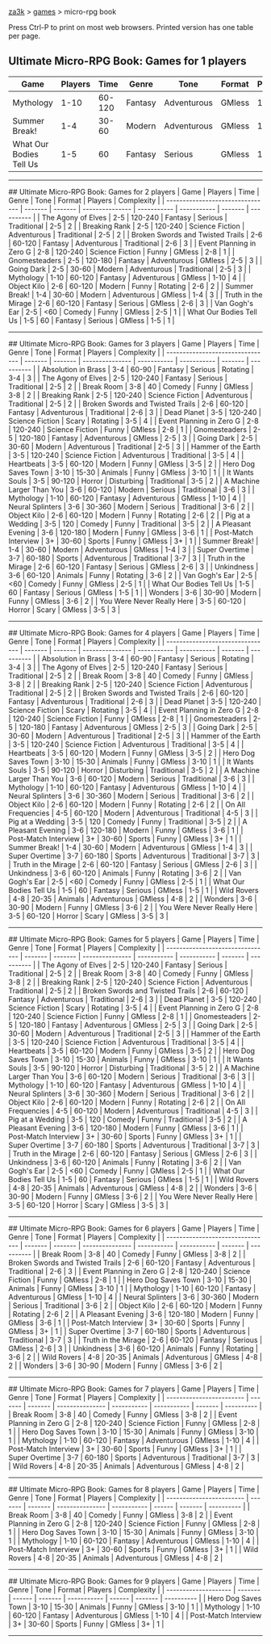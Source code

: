 <style>
@media print {
    p:nth-child(2) { display: none; }
    .page-break { display: block; visibility: hidden; page-break-after: always; }
    .page-break:nth-last-child(2) { display: none; page-break-after: inherit; }
    .dont-print { display: none; }
    td { white-space: nowrap; }
}
</style>

[za3k](/) &gt; [games](/games) &gt; micro-rpg book

<div class="dont-print">Press Ctrl-P to print on most web browsers. Printed version has one table per page.</div>

## Ultimate Micro-RPG Book: Games for 1 players
| Game                    | Players | Time   | Genre   | Tone        | Format | Players | Complexity |
| ----------------------- | ------- | ------ | ------- | ----------- | ------ | ------- | ---------- |
| Mythology               | 1-10    | 60-120 | Fantasy | Adventurous | GMless | 1-10    | 4          |
| Summer Break!           | 1-4     | 30-60  | Modern  | Adventurous | GMless | 1-4     | 3          |
| What Our Bodies Tell Us | 1-5     | 60     | Fantasy | Serious     | GMless | 1-5     | 1          |

<hr class="page-break">
## Ultimate Micro-RPG Book: Games for 2 players
| Game                             | Players | Time    | Genre           | Tone        | Format      | Players | Complexity |
| -------------------------------- | ------- | ------- | --------------- | ----------- | ----------- | ------- | ---------- |
| The Agony of Elves               | 2-5     | 120-240 | Fantasy         | Serious     | Traditional | 2-5     | 2          |
| Breaking Rank                    | 2-5     | 120-240 | Science Fiction | Adventurous | Traditional | 2-5     | 2          |
| Broken Swords and Twisted Trails | 2-6     | 60-120  | Fantasy         | Adventurous | Traditional | 2-6     | 3          |
| Event Planning in Zero G         | 2-8     | 120-240 | Science Fiction | Funny       | GMless      | 2-8     | 1          |
| Gnomesteaders                    | 2-5     | 120-180 | Fantasy         | Adventurous | GMless      | 2-5     | 3          |
| Going Dark                       | 2-5     | 30-60   | Modern          | Adventurous | Traditional | 2-5     | 3          |
| Mythology                        | 1-10    | 60-120  | Fantasy         | Adventurous | GMless      | 1-10    | 4          |
| Object Kilo                      | 2-6     | 60-120  | Modern          | Funny       | Rotating    | 2-6     | 2          |
| Summer Break!                    | 1-4     | 30-60   | Modern          | Adventurous | GMless      | 1-4     | 3          |
| Truth in the Mirage              | 2-6     | 60-120  | Fantasy         | Serious     | GMless      | 2-6     | 3          |
| Van Gogh&#x27;s Ear                   | 2-5     | &lt;60     | Comedy          | Funny       | GMless      | 2-5     | 1          |
| What Our Bodies Tell Us          | 1-5     | 60      | Fantasy         | Serious     | GMless      | 1-5     | 1          |

<hr class="page-break">
## Ultimate Micro-RPG Book: Games for 3 players
| Game                             | Players | Time    | Genre           | Tone        | Format      | Players | Complexity |
| -------------------------------- | ------- | ------- | --------------- | ----------- | ----------- | ------- | ---------- |
| Absolution in Brass              | 3-4     | 60-90   | Fantasy         | Serious     | Rotating    | 3-4     | 3          |
| The Agony of Elves               | 2-5     | 120-240 | Fantasy         | Serious     | Traditional | 2-5     | 2          |
| Break Room                       | 3-8     | 40      | Comedy          | Funny       | GMless      | 3-8     | 2          |
| Breaking Rank                    | 2-5     | 120-240 | Science Fiction | Adventurous | Traditional | 2-5     | 2          |
| Broken Swords and Twisted Trails | 2-6     | 60-120  | Fantasy         | Adventurous | Traditional | 2-6     | 3          |
| Dead Planet                      | 3-5     | 120-240 | Science Fiction | Scary       | Rotating    | 3-5     | 4          |
| Event Planning in Zero G         | 2-8     | 120-240 | Science Fiction | Funny       | GMless      | 2-8     | 1          |
| Gnomesteaders                    | 2-5     | 120-180 | Fantasy         | Adventurous | GMless      | 2-5     | 3          |
| Going Dark                       | 2-5     | 30-60   | Modern          | Adventurous | Traditional | 2-5     | 3          |
| Hammer of the Earth              | 3-5     | 120-240 | Science Fiction | Adventurous | Traditional | 3-5     | 4          |
| Heartbeats                       | 3-5     | 60-120  | Modern          | Funny       | GMless      | 3-5     | 2          |
| Hero Dog Saves Town              | 3-10    | 15-30   | Animals         | Funny       | GMless      | 3-10    | 1          |
| It Wants Souls                   | 3-5     | 90-120  | Horror          | Disturbing  | Traditional | 3-5     | 2          |
| A Machine Larger Than You        | 3-6     | 60-120  | Modern          | Serious     | Traditional | 3-6     | 3          |
| Mythology                        | 1-10    | 60-120  | Fantasy         | Adventurous | GMless      | 1-10    | 4          |
| Neural Splinters                 | 3-6     | 30-360  | Modern          | Serious     | Traditional | 3-6     | 2          |
| Object Kilo                      | 2-6     | 60-120  | Modern          | Funny       | Rotating    | 2-6     | 2          |
| Pig at a Wedding                 | 3-5     | 120     | Comedy          | Funny       | Traditional | 3-5     | 2          |
| A Pleasant Evening               | 3-6     | 120-180 | Modern          | Funny       | GMless      | 3-6     | 1          |
| Post-Match Interview             | 3+      | 30-60   | Sports          | Funny       | GMless      | 3+      | 1          |
| Summer Break!                    | 1-4     | 30-60   | Modern          | Adventurous | GMless      | 1-4     | 3          |
| Super Overtime                   | 3-7     | 60-180  | Sports          | Adventurous | Traditional | 3-7     | 3          |
| Truth in the Mirage              | 2-6     | 60-120  | Fantasy         | Serious     | GMless      | 2-6     | 3          |
| Unkindness                       | 3-6     | 60-120  | Animals         | Funny       | Rotating    | 3-6     | 2          |
| Van Gogh&#x27;s Ear                   | 2-5     | &lt;60     | Comedy          | Funny       | GMless      | 2-5     | 1          |
| What Our Bodies Tell Us          | 1-5     | 60      | Fantasy         | Serious     | GMless      | 1-5     | 1          |
| Wonders                          | 3-6     | 30-90   | Modern          | Funny       | GMless      | 3-6     | 2          |
| You Were Never Really Here       | 3-5     | 60-120  | Horror          | Scary       | GMless      | 3-5     | 3          |

<hr class="page-break">
## Ultimate Micro-RPG Book: Games for 4 players
| Game                             | Players | Time    | Genre           | Tone        | Format      | Players | Complexity |
| -------------------------------- | ------- | ------- | --------------- | ----------- | ----------- | ------- | ---------- |
| Absolution in Brass              | 3-4     | 60-90   | Fantasy         | Serious     | Rotating    | 3-4     | 3          |
| The Agony of Elves               | 2-5     | 120-240 | Fantasy         | Serious     | Traditional | 2-5     | 2          |
| Break Room                       | 3-8     | 40      | Comedy          | Funny       | GMless      | 3-8     | 2          |
| Breaking Rank                    | 2-5     | 120-240 | Science Fiction | Adventurous | Traditional | 2-5     | 2          |
| Broken Swords and Twisted Trails | 2-6     | 60-120  | Fantasy         | Adventurous | Traditional | 2-6     | 3          |
| Dead Planet                      | 3-5     | 120-240 | Science Fiction | Scary       | Rotating    | 3-5     | 4          |
| Event Planning in Zero G         | 2-8     | 120-240 | Science Fiction | Funny       | GMless      | 2-8     | 1          |
| Gnomesteaders                    | 2-5     | 120-180 | Fantasy         | Adventurous | GMless      | 2-5     | 3          |
| Going Dark                       | 2-5     | 30-60   | Modern          | Adventurous | Traditional | 2-5     | 3          |
| Hammer of the Earth              | 3-5     | 120-240 | Science Fiction | Adventurous | Traditional | 3-5     | 4          |
| Heartbeats                       | 3-5     | 60-120  | Modern          | Funny       | GMless      | 3-5     | 2          |
| Hero Dog Saves Town              | 3-10    | 15-30   | Animals         | Funny       | GMless      | 3-10    | 1          |
| It Wants Souls                   | 3-5     | 90-120  | Horror          | Disturbing  | Traditional | 3-5     | 2          |
| A Machine Larger Than You        | 3-6     | 60-120  | Modern          | Serious     | Traditional | 3-6     | 3          |
| Mythology                        | 1-10    | 60-120  | Fantasy         | Adventurous | GMless      | 1-10    | 4          |
| Neural Splinters                 | 3-6     | 30-360  | Modern          | Serious     | Traditional | 3-6     | 2          |
| Object Kilo                      | 2-6     | 60-120  | Modern          | Funny       | Rotating    | 2-6     | 2          |
| On All Frequencies               | 4-5     | 60-120  | Modern          | Adventurous | Traditional | 4-5     | 3          |
| Pig at a Wedding                 | 3-5     | 120     | Comedy          | Funny       | Traditional | 3-5     | 2          |
| A Pleasant Evening               | 3-6     | 120-180 | Modern          | Funny       | GMless      | 3-6     | 1          |
| Post-Match Interview             | 3+      | 30-60   | Sports          | Funny       | GMless      | 3+      | 1          |
| Summer Break!                    | 1-4     | 30-60   | Modern          | Adventurous | GMless      | 1-4     | 3          |
| Super Overtime                   | 3-7     | 60-180  | Sports          | Adventurous | Traditional | 3-7     | 3          |
| Truth in the Mirage              | 2-6     | 60-120  | Fantasy         | Serious     | GMless      | 2-6     | 3          |
| Unkindness                       | 3-6     | 60-120  | Animals         | Funny       | Rotating    | 3-6     | 2          |
| Van Gogh&#x27;s Ear                   | 2-5     | &lt;60     | Comedy          | Funny       | GMless      | 2-5     | 1          |
| What Our Bodies Tell Us          | 1-5     | 60      | Fantasy         | Serious     | GMless      | 1-5     | 1          |
| Wild Rovers                      | 4-8     | 20-35   | Animals         | Adventurous | GMless      | 4-8     | 2          |
| Wonders                          | 3-6     | 30-90   | Modern          | Funny       | GMless      | 3-6     | 2          |
| You Were Never Really Here       | 3-5     | 60-120  | Horror          | Scary       | GMless      | 3-5     | 3          |

<hr class="page-break">
## Ultimate Micro-RPG Book: Games for 5 players
| Game                             | Players | Time    | Genre           | Tone        | Format      | Players | Complexity |
| -------------------------------- | ------- | ------- | --------------- | ----------- | ----------- | ------- | ---------- |
| The Agony of Elves               | 2-5     | 120-240 | Fantasy         | Serious     | Traditional | 2-5     | 2          |
| Break Room                       | 3-8     | 40      | Comedy          | Funny       | GMless      | 3-8     | 2          |
| Breaking Rank                    | 2-5     | 120-240 | Science Fiction | Adventurous | Traditional | 2-5     | 2          |
| Broken Swords and Twisted Trails | 2-6     | 60-120  | Fantasy         | Adventurous | Traditional | 2-6     | 3          |
| Dead Planet                      | 3-5     | 120-240 | Science Fiction | Scary       | Rotating    | 3-5     | 4          |
| Event Planning in Zero G         | 2-8     | 120-240 | Science Fiction | Funny       | GMless      | 2-8     | 1          |
| Gnomesteaders                    | 2-5     | 120-180 | Fantasy         | Adventurous | GMless      | 2-5     | 3          |
| Going Dark                       | 2-5     | 30-60   | Modern          | Adventurous | Traditional | 2-5     | 3          |
| Hammer of the Earth              | 3-5     | 120-240 | Science Fiction | Adventurous | Traditional | 3-5     | 4          |
| Heartbeats                       | 3-5     | 60-120  | Modern          | Funny       | GMless      | 3-5     | 2          |
| Hero Dog Saves Town              | 3-10    | 15-30   | Animals         | Funny       | GMless      | 3-10    | 1          |
| It Wants Souls                   | 3-5     | 90-120  | Horror          | Disturbing  | Traditional | 3-5     | 2          |
| A Machine Larger Than You        | 3-6     | 60-120  | Modern          | Serious     | Traditional | 3-6     | 3          |
| Mythology                        | 1-10    | 60-120  | Fantasy         | Adventurous | GMless      | 1-10    | 4          |
| Neural Splinters                 | 3-6     | 30-360  | Modern          | Serious     | Traditional | 3-6     | 2          |
| Object Kilo                      | 2-6     | 60-120  | Modern          | Funny       | Rotating    | 2-6     | 2          |
| On All Frequencies               | 4-5     | 60-120  | Modern          | Adventurous | Traditional | 4-5     | 3          |
| Pig at a Wedding                 | 3-5     | 120     | Comedy          | Funny       | Traditional | 3-5     | 2          |
| A Pleasant Evening               | 3-6     | 120-180 | Modern          | Funny       | GMless      | 3-6     | 1          |
| Post-Match Interview             | 3+      | 30-60   | Sports          | Funny       | GMless      | 3+      | 1          |
| Super Overtime                   | 3-7     | 60-180  | Sports          | Adventurous | Traditional | 3-7     | 3          |
| Truth in the Mirage              | 2-6     | 60-120  | Fantasy         | Serious     | GMless      | 2-6     | 3          |
| Unkindness                       | 3-6     | 60-120  | Animals         | Funny       | Rotating    | 3-6     | 2          |
| Van Gogh&#x27;s Ear                   | 2-5     | &lt;60     | Comedy          | Funny       | GMless      | 2-5     | 1          |
| What Our Bodies Tell Us          | 1-5     | 60      | Fantasy         | Serious     | GMless      | 1-5     | 1          |
| Wild Rovers                      | 4-8     | 20-35   | Animals         | Adventurous | GMless      | 4-8     | 2          |
| Wonders                          | 3-6     | 30-90   | Modern          | Funny       | GMless      | 3-6     | 2          |
| You Were Never Really Here       | 3-5     | 60-120  | Horror          | Scary       | GMless      | 3-5     | 3          |

<hr class="page-break">
## Ultimate Micro-RPG Book: Games for 6 players
| Game                             | Players | Time    | Genre           | Tone        | Format      | Players | Complexity |
| -------------------------------- | ------- | ------- | --------------- | ----------- | ----------- | ------- | ---------- |
| Break Room                       | 3-8     | 40      | Comedy          | Funny       | GMless      | 3-8     | 2          |
| Broken Swords and Twisted Trails | 2-6     | 60-120  | Fantasy         | Adventurous | Traditional | 2-6     | 3          |
| Event Planning in Zero G         | 2-8     | 120-240 | Science Fiction | Funny       | GMless      | 2-8     | 1          |
| Hero Dog Saves Town              | 3-10    | 15-30   | Animals         | Funny       | GMless      | 3-10    | 1          |
| Mythology                        | 1-10    | 60-120  | Fantasy         | Adventurous | GMless      | 1-10    | 4          |
| Neural Splinters                 | 3-6     | 30-360  | Modern          | Serious     | Traditional | 3-6     | 2          |
| Object Kilo                      | 2-6     | 60-120  | Modern          | Funny       | Rotating    | 2-6     | 2          |
| A Pleasant Evening               | 3-6     | 120-180 | Modern          | Funny       | GMless      | 3-6     | 1          |
| Post-Match Interview             | 3+      | 30-60   | Sports          | Funny       | GMless      | 3+      | 1          |
| Super Overtime                   | 3-7     | 60-180  | Sports          | Adventurous | Traditional | 3-7     | 3          |
| Truth in the Mirage              | 2-6     | 60-120  | Fantasy         | Serious     | GMless      | 2-6     | 3          |
| Unkindness                       | 3-6     | 60-120  | Animals         | Funny       | Rotating    | 3-6     | 2          |
| Wild Rovers                      | 4-8     | 20-35   | Animals         | Adventurous | GMless      | 4-8     | 2          |
| Wonders                          | 3-6     | 30-90   | Modern          | Funny       | GMless      | 3-6     | 2          |

<hr class="page-break">
## Ultimate Micro-RPG Book: Games for 7 players
| Game                     | Players | Time    | Genre           | Tone        | Format      | Players | Complexity |
| ------------------------ | ------- | ------- | --------------- | ----------- | ----------- | ------- | ---------- |
| Break Room               | 3-8     | 40      | Comedy          | Funny       | GMless      | 3-8     | 2          |
| Event Planning in Zero G | 2-8     | 120-240 | Science Fiction | Funny       | GMless      | 2-8     | 1          |
| Hero Dog Saves Town      | 3-10    | 15-30   | Animals         | Funny       | GMless      | 3-10    | 1          |
| Mythology                | 1-10    | 60-120  | Fantasy         | Adventurous | GMless      | 1-10    | 4          |
| Post-Match Interview     | 3+      | 30-60   | Sports          | Funny       | GMless      | 3+      | 1          |
| Super Overtime           | 3-7     | 60-180  | Sports          | Adventurous | Traditional | 3-7     | 3          |
| Wild Rovers              | 4-8     | 20-35   | Animals         | Adventurous | GMless      | 4-8     | 2          |

<hr class="page-break">
## Ultimate Micro-RPG Book: Games for 8 players
| Game                     | Players | Time    | Genre           | Tone        | Format | Players | Complexity |
| ------------------------ | ------- | ------- | --------------- | ----------- | ------ | ------- | ---------- |
| Break Room               | 3-8     | 40      | Comedy          | Funny       | GMless | 3-8     | 2          |
| Event Planning in Zero G | 2-8     | 120-240 | Science Fiction | Funny       | GMless | 2-8     | 1          |
| Hero Dog Saves Town      | 3-10    | 15-30   | Animals         | Funny       | GMless | 3-10    | 1          |
| Mythology                | 1-10    | 60-120  | Fantasy         | Adventurous | GMless | 1-10    | 4          |
| Post-Match Interview     | 3+      | 30-60   | Sports          | Funny       | GMless | 3+      | 1          |
| Wild Rovers              | 4-8     | 20-35   | Animals         | Adventurous | GMless | 4-8     | 2          |

<hr class="page-break">
## Ultimate Micro-RPG Book: Games for 9 players
| Game                 | Players | Time   | Genre   | Tone        | Format | Players | Complexity |
| -------------------- | ------- | ------ | ------- | ----------- | ------ | ------- | ---------- |
| Hero Dog Saves Town  | 3-10    | 15-30  | Animals | Funny       | GMless | 3-10    | 1          |
| Mythology            | 1-10    | 60-120 | Fantasy | Adventurous | GMless | 1-10    | 4          |
| Post-Match Interview | 3+      | 30-60  | Sports  | Funny       | GMless | 3+      | 1          |

<hr class="page-break">

